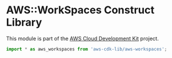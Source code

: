 # AWS::WorkSpaces Construct Library


This module is part of the [AWS Cloud Development Kit](https://github.com/aws/aws-cdk) project.

```ts nofixture
import * as aws_workspaces from 'aws-cdk-lib/aws-workspaces';
```
